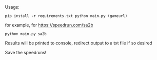Usage:


``pip install -r requirements.txt
python main.py (gameurl)``

for example, for https://speedrun.com/sa2b

``python main.py sa2b``

Results will be printed to console, redirect output to a txt file if so desired

Save the speedruns!
